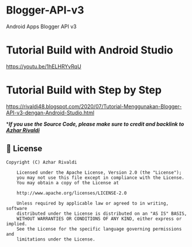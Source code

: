 # Blogger-API-v3
Android Apps Blogger API v3

# Tutorial Build with Android Studio
https://youtu.be/1hELHRYvRqU

# Tutorial Build with Step by Step
https://rivaldi48.blogspot.com/2020/07/Tutorial-Menggunakan-Blogger-API-v3-dengan-Android-Studio.html

****If you use the Source Code, please make sure to credit and backlink to [Azhar Rivaldi](https://rivaldi48.blogspot.com/)***

## 📄 License

```
Copyright (C) Azhar Rivaldi

    Licensed under the Apache License, Version 2.0 (the "License");
    you may not use this file except in compliance with the License.
    You may obtain a copy of the License at

    http://www.apache.org/licenses/LICENSE-2.0

    Unless required by applicable law or agreed to in writing, software
    distributed under the License is distributed on an "AS IS" BASIS,
    WITHOUT WARRANTIES OR CONDITIONS OF ANY KIND, either express or implied.
    See the License for the specific language governing permissions and
    limitations under the License.

```
